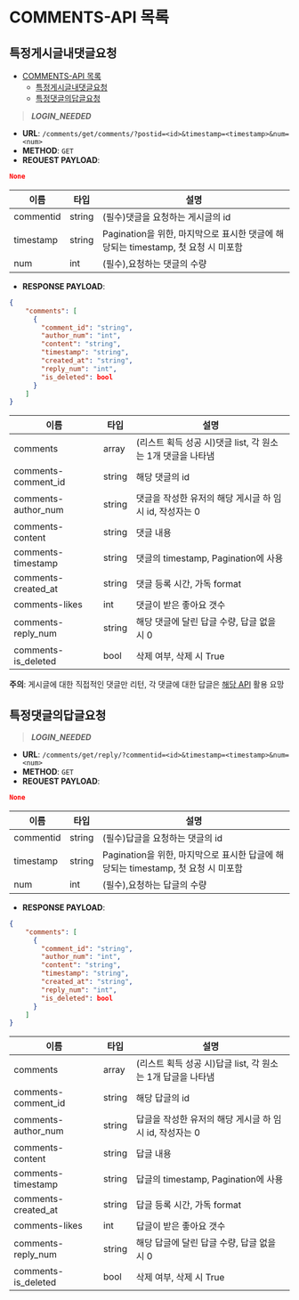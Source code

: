 # COMMENTS-API 목록

## 특정게시글내댓글요청
- [COMMENTS-API 목록](#comments-api-목록)
  - [특정게시글내댓글요청](#특정게시글내댓글요청)
  - [특정댓글의답글요청](#특정댓글의답글요청)

>***LOGIN_NEEDED***

- **URL**: `/comments/get/comments/?postid=<id>&timestamp=<timestamp>&num=<num>`
- **METHOD**: `GET`
- **REOUEST PAYLOAD**:
```json
None
```
|이름|타입|설명|
| - | - | - |
|commentid|string|(필수)댓글을 요청하는 게시글의 id|
|timestamp|string|Pagination을 위한, 마지막으로 표시한 댓글에 해당되는 timestamp, 첫 요청 시 미포함|
|num|int|(필수),요청하는 댓글의 수량|

- **RESPONSE PAYLOAD**:
```json
{
    "comments": [
      {
        "comment_id": "string",
        "author_num": "int",
        "content": "string",
        "timestamp": "string",
        "created_at": "string",
        "reply_num": "int",
        "is_deleted": bool
      }
    ]
}
```
|이름|타입|설명|
| - | - | - |
|comments|array|(리스트 획득 성공 시)댓글 list, 각 원소는 1개 댓글을 나타냄|
|comments-comment_id|string|해당 댓글의 id|
|comments-author_num|string|댓글을 작성한 유저의 해당 게시글 하 임시 id, 작성자는 0|
|comments-content|string|댓글 내용|
|comments-timestamp|string|댓글의 timestamp, Pagination에 사용|
|comments-created_at|string|댓글 등록 시간, 가독 format|
|comments-likes|int|댓글이 받은 좋아요 갯수|
|comments-reply_num|string|해당 댓글에 달린 답글 수량, 답글 없을 시 0|
|comments-is_deleted|bool|삭제 여부, 삭제 시 True|

**주의**: 게시글에 대한 직접적인 댓글만 리턴, 각 댓글에 대한 답글은 [해당 API](#특정댓글의답글요청) 활용 요망

## 특정댓글의답글요청

>***LOGIN_NEEDED***

- **URL**: `/comments/get/reply/?commentid=<id>&timestamp=<timestamp>&num=<num>`
- **METHOD**: `GET`
- **REOUEST PAYLOAD**:
```json
None
```
|이름|타입|설명|
| - | - | - |
|commentid|string|(필수)답글을 요청하는 댓글의 id|
|timestamp|string|Pagination을 위한, 마지막으로 표시한 답글에 해당되는 timestamp, 첫 요청 시 미포함|
|num|int|(필수),요청하는 답글의 수량|

- **RESPONSE PAYLOAD**:
```json
{
    "comments": [
      {
        "comment_id": "string",
        "author_num": "int",
        "content": "string",
        "timestamp": "string",
        "created_at": "string",
        "reply_num": "int",
        "is_deleted": bool
      }
    ]
}
```
|이름|타입|설명|
| - | - | - |
|comments|array|(리스트 획득 성공 시)답글 list, 각 원소는 1개 답글을 나타냄|
|comments-comment_id|string|해당 답글의 id|
|comments-author_num|string|답글을 작성한 유저의 해당 게시글 하 임시 id, 작성자는 0|
|comments-content|string|답글 내용|
|comments-timestamp|string|답글의 timestamp, Pagination에 사용|
|comments-created_at|string|답글 등록 시간, 가독 format|
|comments-likes|int|답글이 받은 좋아요 갯수|
|comments-reply_num|string|해당 답글에 달린 답글 수량, 답글 없을 시 0|
|comments-is_deleted|bool|삭제 여부, 삭제 시 True|